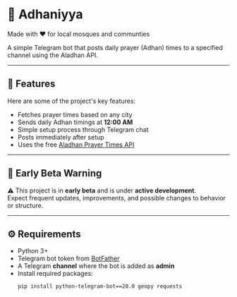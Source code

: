 # 🕌 Adhaniyya
Made with ❤️ for local mosques and communties 

A simple Telegram bot that posts daily prayer (Adhan) times to a specified channel using the Aladhan API.

---

## 🧐 Features

Here are some of the project's key features:

- Fetches prayer times based on any city
- Sends daily Adhan timings at **12:00 AM**
- Simple setup process through Telegram chat
- Posts immediately after setup
- Uses the free [Aladhan Prayer Times API](https://aladhan.com/prayer-times-api)

---

## 🚧 Early Beta Warning

⚠️ This project is in **early beta** and is under **active development**.  
Expect frequent updates, improvements, and possible changes to behavior or structure.

---

## ⚙️ Requirements

- Python 3+
- Telegram bot token from [BotFather](https://t.me/BotFather)
- A Telegram **channel** where the bot is added as **admin**
- Install required packages:
  ```bash
  pip install python-telegram-bot==20.0 geopy requests
